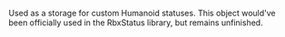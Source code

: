 Used as a storage for custom Humanoid statuses. This object would've been
officially used in the RbxStatus library, but remains unfinished.